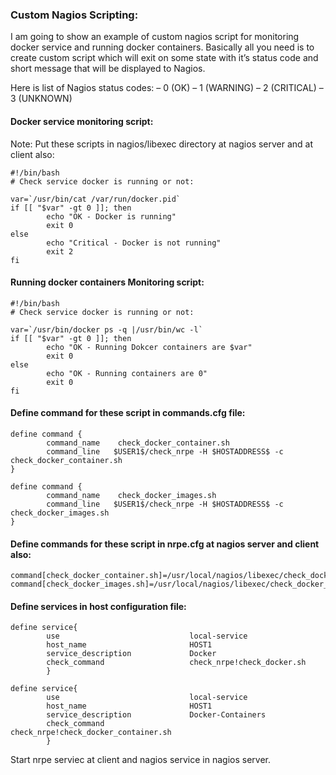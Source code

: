 ### Custom Nagios Scripting:
I am going to show an example of custom nagios script for monitoring docker service and running docker containers.
Basically all you need is to create custom script which will exit on some state with it’s status code and short message that will be displayed to Nagios.

Here is list of Nagios status codes:
– 0 (OK)
– 1 (WARNING)
– 2 (CRITICAL)
– 3 (UNKNOWN)

#### Docker service monitoring script:

Note: Put these scripts in nagios/libexec directory at nagios server and at client also:

```
#!/bin/bash
# Check service docker is running or not:

var=`/usr/bin/cat /var/run/docker.pid`
if [[ "$var" -gt 0 ]]; then
        echo "OK - Docker is running"
        exit 0
else
        echo "Critical - Docker is not running"
        exit 2
fi
```

#### Running docker containers Monitoring script:
```
#!/bin/bash
# Check service docker is running or not:

var=`/usr/bin/docker ps -q |/usr/bin/wc -l`
if [[ "$var" -gt 0 ]]; then
        echo "OK - Running Dokcer containers are $var"
        exit 0
else
        echo "OK - Running containers are 0"
        exit 0
fi
```
#### Define command for these script in commands.cfg file:

```
define command {
        command_name    check_docker_container.sh
        command_line   $USER1$/check_nrpe -H $HOSTADDRESS$ -c check_docker_container.sh
}

define command {
        command_name    check_docker_images.sh
        command_line   $USER1$/check_nrpe -H $HOSTADDRESS$ -c check_docker_images.sh
}
```

#### Define commands for these script in nrpe.cfg at nagios server and client also:

```
command[check_docker_container.sh]=/usr/local/nagios/libexec/check_docker_container.sh
command[check_docker_images.sh]=/usr/local/nagios/libexec/check_docker_images.sh
```

#### Define services in host configuration file:
```
define service{
        use                             local-service
        host_name                       HOST1
        service_description             Docker
        check_command                   check_nrpe!check_docker.sh
        }

define service{
        use                             local-service
        host_name                       HOST1
        service_description             Docker-Containers
        check_command                   check_nrpe!check_docker_container.sh
        }
```
Start nrpe serviec at client and nagios service in nagios server.
